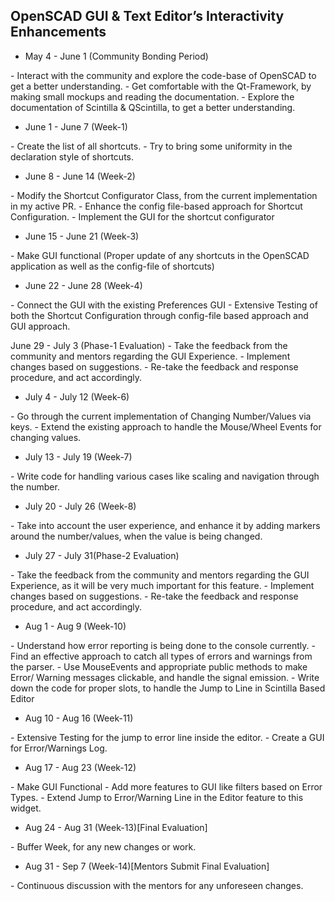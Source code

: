 ## **OpenSCAD GUI & Text Editor’s Interactivity Enhancements**

-   May 4 - June 1 (Community Bonding Period)

\- Interact with the community and explore the code-base of OpenSCAD to
get a better understanding. - Get comfortable with the Qt-Framework, by
making small mockups and reading the documentation. - Explore the
documentation of Scintilla & QScintilla, to get a better understanding.

-   June 1 - June 7 (Week-1)

\- Create the list of all shortcuts. - Try to bring some uniformity in
the declaration style of shortcuts.

-   June 8 - June 14 (Week-2)

\- Modify the Shortcut Configurator Class, from the current
implementation in my active PR. - Enhance the config file-based approach
for Shortcut Configuration. - Implement the GUI for the shortcut
configurator

-   June 15 - June 21 (Week-3)

\- Make GUI functional (Proper update of any shortcuts in the OpenSCAD
application as well as the config-file of shortcuts)

-   June 22 - June 28 (Week-4)

\- Connect the GUI with the existing Preferences GUI - Extensive Testing
of both the Shortcut Configuration through config-file based approach
and GUI approach.

June 29 - July 3 (Phase-1 Evaluation) - Take the feedback from the
community and mentors regarding the GUI Experience. - Implement changes
based on suggestions. - Re-take the feedback and response procedure, and
act accordingly.

-   July 4 - July 12 (Week-6)

\- Go through the current implementation of Changing Number/Values via
keys. - Extend the existing approach to handle the Mouse/Wheel Events
for changing values.

-   July 13 - July 19 (Week-7)

\- Write code for handling various cases like scaling and navigation
through the number.

-   July 20 - July 26 (Week-8)

\- Take into account the user experience, and enhance it by adding
markers around the number/values, when the value is being changed.

-   July 27 - July 31(Phase-2 Evaluation)

\- Take the feedback from the community and mentors regarding the GUI
Experience, as it will be very much important for this feature. -
Implement changes based on suggestions. - Re-take the feedback and
response procedure, and act accordingly.

-   Aug 1 - Aug 9 (Week-10)

\- Understand how error reporting is being done to the console
currently. - Find an effective approach to catch all types of errors and
warnings from the parser. - Use MouseEvents and appropriate public
methods to make Error/ Warning messages clickable, and handle the signal
emission. - Write down the code for proper slots, to handle the Jump to
Line in Scintilla Based Editor

-   Aug 10 - Aug 16 (Week-11)

\- Extensive Testing for the jump to error line inside the editor. -
Create a GUI for Error/Warnings Log.

-   Aug 17 - Aug 23 (Week-12)

\- Make GUI Functional - Add more features to GUI like filters based on
Error Types. - Extend Jump to Error/Warning Line in the Editor feature
to this widget.

-   Aug 24 - Aug 31 (Week-13)\[Final Evaluation\]

\- Buffer Week, for any new changes or work.

-   Aug 31 - Sep 7 (Week-14)\[Mentors Submit Final Evaluation\]

\- Continuous discussion with the mentors for any unforeseen changes.